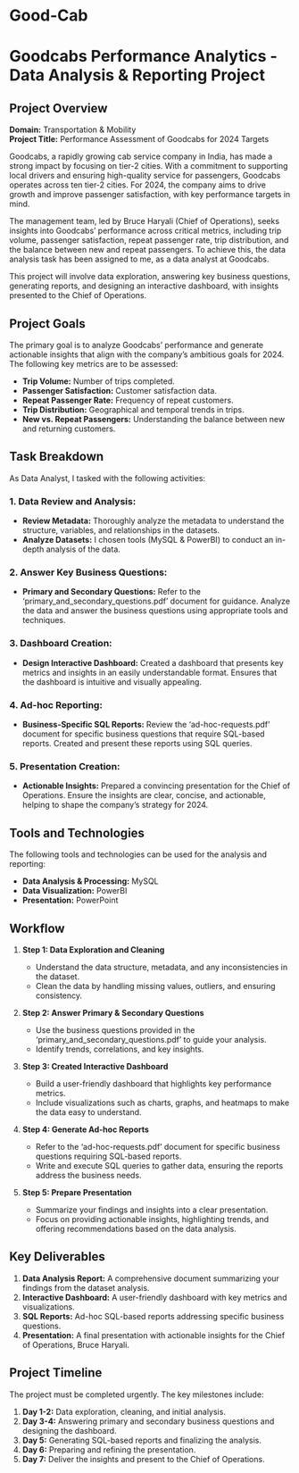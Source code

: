 # Good-Cab

# Goodcabs Performance Analytics - Data Analysis & Reporting Project

## Project Overview

**Domain:** Transportation & Mobility  
**Project Title:** Performance Assessment of Goodcabs for 2024 Targets

Goodcabs, a rapidly growing cab service company in India, has made a strong impact by focusing on tier-2 cities. With a commitment to supporting local drivers and ensuring high-quality service for passengers, Goodcabs operates across ten tier-2 cities. For 2024, the company aims to drive growth and improve passenger satisfaction, with key performance targets in mind.

The management team, led by Bruce Haryali (Chief of Operations), seeks insights into Goodcabs’ performance across critical metrics, including trip volume, passenger satisfaction, repeat passenger rate, trip distribution, and the balance between new and repeat passengers. To achieve this, the data analysis task has been assigned to me, as a data analyst at Goodcabs.

This project will involve data exploration, answering key business questions, generating reports, and designing an interactive dashboard, with insights presented to the Chief of Operations.

## Project Goals

The primary goal is to analyze Goodcabs’ performance and generate actionable insights that align with the company’s ambitious goals for 2024. The following key metrics are to be assessed:
- **Trip Volume:** Number of trips completed.
- **Passenger Satisfaction:** Customer satisfaction data.
- **Repeat Passenger Rate:** Frequency of repeat customers.
- **Trip Distribution:** Geographical and temporal trends in trips.
- **New vs. Repeat Passengers:** Understanding the balance between new and returning customers.

## Task Breakdown

As Data Analyst, I tasked with the following activities:

### 1. Data Review and Analysis:
- **Review Metadata:** Thoroughly analyze the metadata to understand the structure, variables, and relationships in the datasets.
- **Analyze Datasets:** I chosen tools (MySQL & PowerBI) to conduct an in-depth analysis of the data.

### 2. Answer Key Business Questions:
- **Primary and Secondary Questions:** Refer to the ‘primary_and_secondary_questions.pdf’ document for guidance. Analyze the data and answer the business questions using appropriate tools and techniques.

### 3. Dashboard Creation:
- **Design Interactive Dashboard:** Created a dashboard that presents key metrics and insights in an easily understandable format. Ensures that the dashboard is intuitive and visually appealing.

### 4. Ad-hoc Reporting:
- **Business-Specific SQL Reports:** Review the ‘ad-hoc-requests.pdf’ document for specific business questions that require SQL-based reports. Created and present these reports using SQL queries.

### 5. Presentation Creation:
- **Actionable Insights:** Prepared a convincing presentation for the Chief of Operations. Ensure the insights are clear, concise, and actionable, helping to shape the company’s strategy for 2024.

## Tools and Technologies

The following tools and technologies can be used for the analysis and reporting:

- **Data Analysis & Processing:** MySQL
- **Data Visualization:** PowerBI
- **Presentation:** PowerPoint

## Workflow

1. **Step 1: Data Exploration and Cleaning**
   - Understand the data structure, metadata, and any inconsistencies in the dataset.
   - Clean the data by handling missing values, outliers, and ensuring consistency.

2. **Step 2: Answer Primary & Secondary Questions**
   - Use the business questions provided in the ‘primary_and_secondary_questions.pdf’ to guide your analysis.
   - Identify trends, correlations, and key insights.

3. **Step 3: Created Interactive Dashboard**
   - Build a user-friendly dashboard that highlights key performance metrics.
   - Include visualizations such as charts, graphs, and heatmaps to make the data easy to understand.

4. **Step 4: Generate Ad-hoc Reports**
   - Refer to the ‘ad-hoc-requests.pdf’ document for specific business questions requiring SQL-based reports.
   - Write and execute SQL queries to gather data, ensuring the reports address the business needs.

5. **Step 5: Prepare Presentation**
   - Summarize your findings and insights into a clear presentation.
   - Focus on providing actionable insights, highlighting trends, and offering recommendations based on the data analysis.

## Key Deliverables

1. **Data Analysis Report:** A comprehensive document summarizing your findings from the dataset analysis.
2. **Interactive Dashboard:** A user-friendly dashboard with key metrics and visualizations.
3. **SQL Reports:** Ad-hoc SQL-based reports addressing specific business questions.
4. **Presentation:** A final presentation with actionable insights for the Chief of Operations, Bruce Haryali.

## Project Timeline

The project must be completed urgently. The key milestones include:
1. **Day 1-2:** Data exploration, cleaning, and initial analysis.
2. **Day 3-4:** Answering primary and secondary business questions and designing the dashboard.
3. **Day 5:** Generating SQL-based reports and finalizing the analysis.
4. **Day 6:** Preparing and refining the presentation.
5. **Day 7:** Deliver the insights and present to the Chief of Operations.


